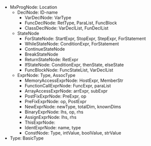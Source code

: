 - MxProgNode: Location
    - DeclNode: ID-name
        - VarDeclNode: VarType
        - FuncDeclNode: RetType, ParaList, FuncBlock
        - ClassDeclNode: VarDeclList, FunDeclList
    - StateNode
        - ForStateNode: StartExpr, StopExpr, StepExpr, ForStatement
        - WhileStateNode: ConditionExpr, ForStatement
        - ContinueStateNode
        - BreakStateNode
        - ReturnStateNode: RetExpr
        - IfStateNode: ConditionExpr, thenState, elseState
        - FuncBlockNode: FuncStateList, VarDeclList
    - ExprNode: Type, AssocType
        - MemoryAccessExprNode: HostExpr, MemberStr
        - FunctionCallExprNode: FuncExpr, paraList
        - ArrayAccessExprNode: arrExpr, subExpr
        - PostFixExprNode: PreExpr, op
        - PreFixExprNode: op, PostExpr
        - NewExprNode: newType, totalDim, knownDims
        - BinaryExprNode: lhs, op, rhs
        - AssignExprNode: lhs, rhs
        - ThisExprNode: 
        - IdentExprNode: name, type
        - ConstNode: Type, intValue, boolValue, strValue
- Type: BasicType